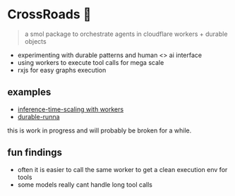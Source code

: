 # CrossRoads 🚦

> a smol package to orchestrate agents in cloudflare workers + durable objects

- experimenting with durable patterns and human <> ai interface
- using workers to execute tool calls for mega scale
- rxjs for easy graphs execution

## examples

- [inference-time-scaling with workers](./examples/inference-time-scaling)
- [durable-runna](./examples/durable-runna)

this is work in progress and will probably be broken for a while.

## fun findings

- often it is easier to call the same worker to get a clean execution env for tools
- some models really cant handle long tool calls


